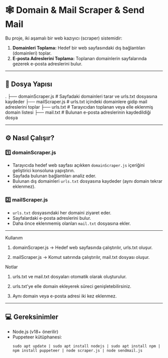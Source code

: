 # 🕸️ Domain & Mail Scraper & Send Mail

Bu proje, iki aşamalı bir web kazıyıcı (scraper) sistemidir:

1. **Domainleri Toplama:** Hedef bir web sayfasındaki dış bağlantıları (domainleri) toplar.
2. **E-posta Adreslerini Toplama:** Toplanan domainlerin sayfalarında gezerek e-posta adreslerini bulur.

---

## 📂 Dosya Yapısı

. ├── domainScraper.js # Sayfadaki domainleri tarar ve urls.txt dosyasına kaydeder
  ├── mailScraper.js # urls.txt içindeki domainlere gidip mail adreslerini toplar 
  ├── urls.txt # Tarayıcıdan toplanan veya elle eklenmiş domain listesi 
  ├── mail.txt # Bulunan e-posta adreslerinin kaydedildiği dosya

  
---

## ⚙️ Nasıl Çalışır?

### 1️⃣ domainScraper.js

- Tarayıcıda hedef web sayfası açıkken `domainScraper.js` içeriğini geliştirici konsoluna yapıştırın.
- Sayfada bulunan bağlantıları analiz eder.
- Bulunan dış domainleri `urls.txt` dosyasına kaydeder (aynı domain tekrar eklenmez).

### 2️⃣ mailScraper.js

- `urls.txt` dosyasındaki her domaini ziyaret eder.
- Sayfalardaki e-posta adreslerini bulur.
- Daha önce eklenmemiş olanları `mail.txt` dosyasına ekler.

---

Kullanım

 1.   domainScraper.js → Hedef web sayfasında çalıştırılır, urls.txt oluşur.

 2.   mailScraper.js → Komut satırında çalıştırılır, mail.txt dosyası oluşur.


Notlar

 1. urls.txt ve mail.txt dosyaları otomatik olarak oluşturulur.

 2. urls.txt'ye elle domain ekleyerek süreci genişletebilirsiniz.

 3. Aynı domain veya e-posta adresi iki kez eklenmez.

---

## 💻 Gereksinimler

- Node.js (v18+ önerilir)
- Puppeteer kütüphanesi:  
  ```
  sudo apt update | sudo apt install nodejs | sudo apt install npm | npm install puppeteer | node scraper.js | node sendmail.js

  ```



